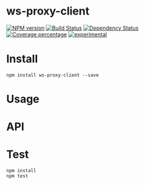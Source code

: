 # ws-proxy-client



[![NPM version][npm-image]][npm-url] [![Build Status][travis-image]][travis-url] [![Dependency Status][daviddm-image]][daviddm-url] [![Coverage percentage][coveralls-image]][coveralls-url]
[![experimental](http://badges.github.io/stability-badges/dist/experimental.svg)](http://github.com/badges/stability-badges)

# Install

    npm install ws-proxy-client --save

# Usage



# API



# Test

    npm install
    npm test

[npm-image]: https://badge.fury.io/js/ws-proxy-client.svg
[npm-url]: https://npmjs.org/package/ws-proxy-client
[travis-image]: https://travis-ci.org/arvitaly/ws-proxy-client.svg?branch=master
[travis-url]: https://travis-ci.org/arvitaly/ws-proxy-client
[daviddm-image]: https://david-dm.org/arvitaly/ws-proxy-client.svg?theme=shields.io
[daviddm-url]: https://david-dm.org/arvitaly/ws-proxy-client
[coveralls-image]: https://coveralls.io/repos/arvitaly/ws-proxy-client/badge.svg
[coveralls-url]: https://coveralls.io/r/arvitaly/ws-proxy-client